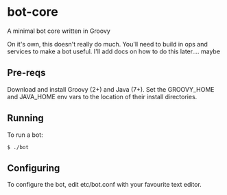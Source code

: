 bot-core
========

A minimal bot core written in Groovy

On it's own, this doesn't really do much. You'll need to build in ops
and services to make a bot useful. I'll add docs on how to do this
later.... maybe

Pre-reqs
--------
Download and install Groovy (2+) and Java (7+). Set the GROOVY_HOME and
JAVA_HOME env vars to the location of their install directories.

Running
-------
To run a bot:

`$ ./bot`

Configuring
-----------
To configure the bot, edit etc/bot.conf with your favourite text editor.
